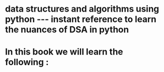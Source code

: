 # data structures and algorithms using python --- instant reference to learn the nuances of DSA in python

# In this book we will learn the following :


